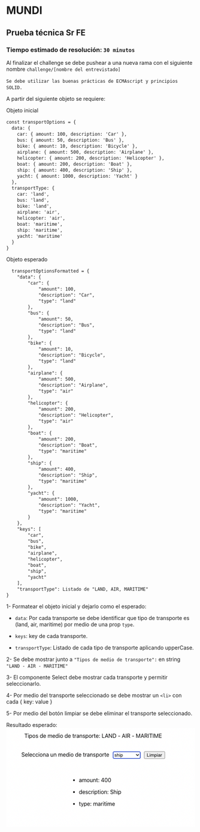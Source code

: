 # MUNDI

## Prueba técnica Sr FE

### Tiempo estimado de resolución: `30 minutos`

Al finalizar el challenge se debe pushear a una nueva rama con el siguiente nombre `challenge/[nombre del entrevistado]`

`Se debe utilizar las buenas prácticas de ECMAscript y principios SOLID.`

A partir del siguiente objeto se requiere:

Objeto inicial

```
const transportOptions = {
  data: {
    car: { amount: 100, description: 'Car' },
    bus: { amount: 50, description: 'Bus' },
    bike: { amount: 10, description: 'Bicycle' },
    airplane: { amount: 500, description: 'Airplane' },
    helicopter: { amount: 200, description: 'Helicopter' },
    boat: { amount: 200, description: 'Boat' },
    ship: { amount: 400, description: 'Ship' },
    yacht: { amount: 1000, description: 'Yacht' }
  },
  transportType: {
    car: 'land',
    bus: 'land',
    bike: 'land',
    airplane: 'air',
    helicopter: 'air',
    boat: 'maritime',
    ship: 'maritime',
    yacht: 'maritime'
  }
}

```

Objeto esperado

```
  transportOptionsFormatted = {
    "data": {
        "car": {
            "amount": 100,
            "description": "Car",
            "type": "land"
        },
        "bus": {
            "amount": 50,
            "description": "Bus",
            "type": "land"
        },
        "bike": {
            "amount": 10,
            "description": "Bicycle",
            "type": "land"
        },
        "airplane": {
            "amount": 500,
            "description": "Airplane",
            "type": "air"
        },
        "helicopter": {
            "amount": 200,
            "description": "Helicopter",
            "type": "air"
        },
        "boat": {
            "amount": 200,
            "description": "Boat",
            "type": "maritime"
        },
        "ship": {
            "amount": 400,
            "description": "Ship",
            "type": "maritime"
        },
        "yacht": {
            "amount": 1000,
            "description": "Yacht",
            "type": "maritime"
        }
    },
    "keys": [
        "car",
        "bus",
        "bike",
        "airplane",
        "helicopter",
        "boat",
        "ship",
        "yacht"
    ],
    "transportType": Listado de "LAND, AIR, MARITIME"
}
```

1- Formatear el objeto inicial y dejarlo como el esperado:

- `data`: Por cada transporte se debe identificar que tipo de transporte es (land, air, maritime) por medio de una prop `type`.

- `keys`: key de cada transporte.

- `transportType`: Listado de cada tipo de transporte aplicando upperCase.

2- Se debe mostrar junto a `"Tipos de medio de transporte":` en string `"LAND - AIR - MARITIME"`

3- El componente Select debe mostrar cada transporte y permitir seleccionarlo.

4- Por medio del transporte seleccionado se debe mostrar un `<li>` con cada { key: value }

5- Por medio del botón limpiar se debe eliminar el transporte seleccionado.

Resultado esperado:
![alt text](image.png)
